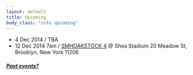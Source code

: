 ```yaml
---
layout: default
title: Upcoming 
body_class: "info upcoming"
---
```

<ul class="classed root">

  <li class="curration dj">4 Dec 2014 / TBA</li>
  <li class="music">12 Dec 2014 7am / <a href="https://www.facebook.com/events/1517035161853918">SMHOAKSTOCK 4</a> @ Shea Stadium  20 Meadow St, Brooklyn, New York 11206</li>
  <!-- 
  <li class="music">12 Dec 2014 / Excepter, Guardian Alien @ Trans Pecos</li>
  <li class="music">16 Jan 2015 / Excepter @ The Bitter End</li>
  -->
  

</ul>

<h5><a href="chronology.html">Past events?</a></h5>
